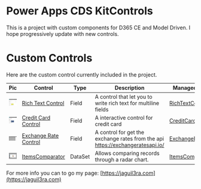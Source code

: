 # Power Apps CDS KitControls

This is a project with custom components for D365 CE and Model Driven.  I hope progressively update with new controls. 


# Custom Controls

Here are the custom control currently included in the project.

Pic |  Control |  Type | Description | Managed Solution
----------------------- | ----------- | -------| ----------- | -----------
![](assets/pictures/rich-text-control.jpg) | [Rich Text Control](src/RichTextControl) | Field | A control that let you to write rich text for multiline fields | [RichTextControl](src/RichTextControl/solution/RichTextControl.zip)
![](assets/pictures/credit-card-control.jpg) | [Credit Card Control](src/CreditCardControl) | Field | A interactive control for credit card | [CreditCardControl](src/CreditCardControl/solution/CreditCardControl.zip)
![](assets/pictures/exchange-rate-preview.jpg) | [Exchange Rate Control](src/ExchangeRateControl) | Field | A control for get the exchange rates from the api https://exchangeratesapi.io/ | [ExchangeRateControl](src/ExchangeRateControl/solution/ExchangeRateControl.zip)
![](assets/pictures/item-comparator-preview.png) | [ItemsComparator](src/DSItemsComparator) | DataSet | Allows comparing records through a radar chart. | [ItemsComparator](src/DSItemsComparator/solution/DSItemsComparator.zip)

For more info you can to go my page: [https://jaguil3ra.com](https://jaguil3ra.com)



